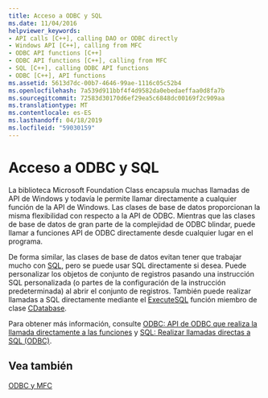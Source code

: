 ```yaml
---
title: Acceso a ODBC y SQL
ms.date: 11/04/2016
helpviewer_keywords:
- API calls [C++], calling DAO or ODBC directly
- Windows API [C++], calling from MFC
- ODBC API functions [C++]
- ODBC API functions [C++], calling from MFC
- SQL [C++], calling ODBC API functions
- ODBC [C++], API functions
ms.assetid: 5613d7dc-00b7-4646-99ae-1116c05c52b4
ms.openlocfilehash: 7a539d911bbf4f4d9582da0ebedaeffaa0d8fa7b
ms.sourcegitcommit: 72583d30170d6ef29ea5c6848dc00169f2c909aa
ms.translationtype: MT
ms.contentlocale: es-ES
ms.lasthandoff: 04/18/2019
ms.locfileid: "59030159"
---
```

# <a name="access-to-odbc-and-sql"></a>Acceso a ODBC y SQL

La biblioteca Microsoft Foundation Class encapsula muchas llamadas de API de Windows y todavía le permite llamar directamente a cualquier función de la API de Windows. Las clases de base de datos proporcionan la misma flexibilidad con respecto a la API de ODBC. Mientras que las clases de base de datos de gran parte de la complejidad de ODBC blindar, puede llamar a funciones API de ODBC directamente desde cualquier lugar en el programa.

De forma similar, las clases de base de datos evitan tener que trabajar mucho con [SQL](../../data/odbc/sql.md), pero se puede usar SQL directamente si desea. Puede personalizar los objetos de conjunto de registros pasando una instrucción SQL personalizada (o partes de la configuración de la instrucción predeterminada) al abrir el conjunto de registros. También puede realizar llamadas a SQL directamente mediante el [ExecuteSQL](../../mfc/reference/cdatabase-class.md#executesql) función miembro de clase [CDatabase](../../mfc/reference/cdatabase-class.md).

Para obtener más información, consulte [ODBC: API de ODBC que realiza la llamada directamente a las funciones](../../data/odbc/odbc-calling-odbc-api-functions-directly.md) y [SQL: Realizar llamadas directas a SQL (ODBC)](../../data/odbc/sql-making-direct-sql-calls-odbc.md).

## <a name="see-also"></a>Vea también

[ODBC y MFC](../../data/odbc/odbc-and-mfc.md)